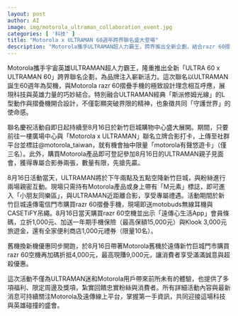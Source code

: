 ```yaml
---
layout: post
author: AI
image: img/motorola_ultraman_collaboration_event.jpg
categories: [ '科技' ]
title: "Motorola x ULTRAMAN 60週年跨界聯名盛大登場"
description: "Motorola攜手ULTRAMAN超人力霸王，跨界推出全新企劃，結合razr 60摺疊手機設計與經典斯派修姆光線動作，展現科技與英雄力量。活動於新竹巨城購物中心舉辦，參與打卡有機會獲得限量好禮，購機享豐富優惠，8月16日還有超人力霸王現場與親子互動。同時推出舊換新加碼折扣，滿足粉絲與用戶多重期待。"
---
```

Motorola攜手宇宙英雄ULTRAMAN超人力霸王，隆重推出全新「ULTRA 60 x ULTRAMAN 60」跨界聯名企劃，為品牌注入嶄新活力。這次聯名以ULTRAMAN誕生60週年為契機，與Motorola razr 60摺疊手機的極致設計理念相互呼應，展現科技與英雄力量的巧妙結合。特別融合ULTRAMAN經典「斯派修姆光線」的L型動作與摺疊機開合設計，不僅彰顯突破界限的精神，也象徵共同「守護世界」的使命感。

聯名慶祝活動自即日起持續至8月16日於新竹巨城購物中心盛大展開。期間，只要前往一樓廣場中心與「Motorola x ULTRAMAN」聯名立牌合影打卡，上傳至社群平台並標註@motorola_taiwan，就有機會抽中限量「motorola有聲悠遊卡」（僅三名）。此外，購買Motorola產品即可登記參加8月16日的ULTRAMAN親子見面會，獲得專屬合影券兩張，數量有限，先搶先贏。

8月16日活動當天，ULTRAMAN將於下午兩點及五點空降新竹巨城，與粉絲進行兩場親密互動。現場只需持有Motorola產品或身上帶有「M元素」標誌，即可進入「小朋友同樂區」，與ULTRAMAN近距離合影，享受專屬禮遇。活動期間於新竹巨城遠傳電信門市購買razr 60摺疊手機，現場即送motobuds無線耳機與CASETiFY吊繩。8月16日當天購買razr 60空機並出示「遠傳心生活App」會員條碼，立折1,000元、加送一年期手機保險（最高保額15,000元）與Klook 3,000元旅遊金，還有全家便利商店1,000元禮券（限量10名）。

舊機換新機優惠同步開跑，於8月16日帶著Motorola舊機於遠傳新竹巨城門市購買razr 60空機再加碼折抵4,000元，最高現賺9,000元，讓消費者享受滿滿誠意與超殺優惠。

這次活動不僅為ULTRAMAN迷和Motorola用戶帶來前所未有的體驗，也提供了多項福利、限定周邊及獎項，紮實回饋忠實粉絲與消費者。所有詳細活動內容與最新消息可持續關注Motorola及遠傳線上平台，掌握第一手資訊，共同迎接這場科技與英雄碰撞的盛會。